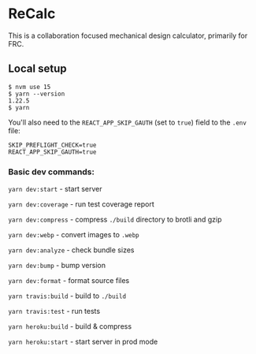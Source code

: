 # ReCalc

This is a collaboration focused mechanical design calculator, primarily for FRC.

## Local setup

```
$ nvm use 15
$ yarn --version
1.22.5
$ yarn
```

You'll also need to the `REACT_APP_SKIP_GAUTH` (set to `true`) field to the `.env` file:

```
SKIP_PREFLIGHT_CHECK=true
REACT_APP_SKIP_GAUTH=true
```

### Basic dev commands:

`yarn dev:start` - start server

`yarn dev:coverage` - run test coverage report

`yarn dev:compress` - compress `./build` directory to brotli and gzip

`yarn dev:webp` - convert images to `.webp`

`yarn dev:analyze` - check bundle sizes

`yarn dev:bump` - bump version

`yarn dev:format` - format source files

`yarn travis:build` - build to `./build`

`yarn travis:test` - run tests

`yarn heroku:build` - build & compress

`yarn heroku:start` - start server in prod mode


